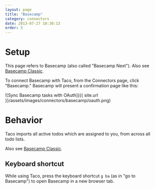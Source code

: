 ```yaml
---
layout: page
title: "Basecamp"
category: connectors
date: 2013-07-27 10:30:13
order: 5
---
```


# Setup

This page refers to Basecamp (also called "Basecamp Next"). Also see
[Basecamp Classic](basecamp.html).

To connect Basecamp with Taco, from the Connectors page, click
"Basecamp." Basecamp will present a confirmation page like this:

![Sync Basecamp tasks with OAuth]({{ site.url }}/assets/images/connectors/basecamp/oauth.png)


# Behavior

Taco imports all active todos which are assigned to you, from across all
todo lists.

Also see [Basecamp Classic](basecamp.html).

## Keyboard shortcut

While using Taco, press the keyboard shortcut `g ba` (as in "go to
Basecamp") to open Basecamp in a new browser tab.
